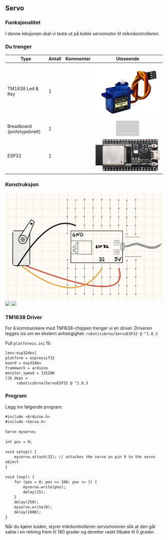 
## Servo


### Funksjonalitet

I denne leksjonen skal vi teste ut på koble servomotor til mikrokontrolleren.

### Du trenger

| Type          | Antall           | Kommentar  |  Utseeende |
| ------------- | :------------- |:-----| :----: |
| TM1638 Led & Key | 1 | | ![](./img/servo.jpeg)
| Breadboard (prototypebrett)	| 1 | | ![](../../img/bb.png)
| ESP32 | 1 | | ![](../../img/esp32-devkit.jpeg)


### Konstruksjon

![](./img/diagram.jpeg)
![](img/bb1.png)
![](img/bb2.png)

### TM1638 Driver

For å kommunisere med TM1638-chippen trenger vi en driver. Driveren legges iss om en ekstern avhengighet: `roboticsbrno/ServoESP32 @ ^1.0.3`

Full `platformio.ini` fil:
```
[env:esp32dev]
platform = espressif32
board = esp32dev
framework = arduino
monitor_speed = 115200
lib_deps =
     roboticsbrno/ServoESP32 @ ^1.0.3
```

### Program

Legg inn følgende program:

```
#include <Arduino.h>
#include <Servo.h>

Servo myservo;

int pos = 0;

void setup() {
    myservo.attach(32); // attaches the servo on pin 9 to the servo object
}

void loop() {
    for (pos = 0; pos <= 180; pos += 1) {
        myservo.write(pos);
        delay(15);
    }
    delay(250);
    myservo.write(0);
    delay(1000);
}

```

Når du kjører koden, styrer mikrkontrolleren servomotoren slik at den går sakte i en retning frem til 180 grader og deretter raskt tilbake til 0 grader.
